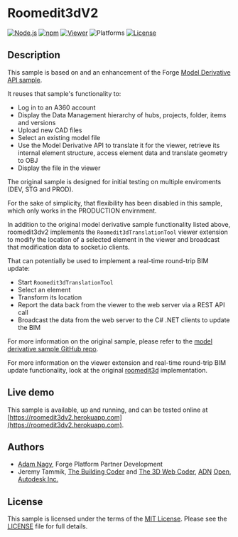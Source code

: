 # Roomedit3dV2

[![Node.js](https://img.shields.io/badge/Node.js-6.2.0-blue.svg)](https://nodejs.org/)
[![npm](https://img.shields.io/badge/npm-3.8.9-blue.svg)](https://www.npmjs.com/)
[![Viewer](https://img.shields.io/badge/Viewer-v2.8-green.svg)](http://developer-autodesk.github.io/)
![Platforms](https://img.shields.io/badge/platform-windows%20%7C%20osx%20%7C%20linux-lightgray.svg)
[![License](http://img.shields.io/:license-mit-blue.svg)](http://opensource.org/licenses/MIT)

## Description

This sample is based on and an enhancement of the Forge [Model Derivative API sample](https://github.com/Developer-Autodesk/model.derivative.api-nodejs-sample).

It reuses that sample's functionality to:

- Log in to an A360 account
- Display the Data Management hierarchy of hubs, projects, folder, items and versions
- Upload new CAD files
- Select an existing model file
- Use the Model Derivative API to translate it for the viewer, retrieve its internal element structure, access element data and translate geometry to OBJ
- Display the file in the viewer

The original sample is designed for initial testing on multiple enviroments (DEV, STG and PROD).

For the sake of simplicity, that flexibility has been disabled in this sample, which only works in the PRODUCTION envirnment.

In addition to the original model derivative sample functionality listed above, roomedit3dv2 implements the `Roomedit3dTranslationTool` viewer extension to modify the location of a selected element in the viewer and broadcast that modification data to socket.io clients.

That can potentially be used to implement a real-time round-trip BIM update:

- Start `Roomedit3dTranslationTool`
- Select an element
- Transform its location
- Report the data back from the viewer to the web server via a REST API call
- Broadcast the data from the web server to the C# .NET clients to update the BIM

For more information on the original sample, please refer to
the [model derivative sample GitHub repo](https://github.com/Developer-Autodesk/model.derivative.api-nodejs-sample).

For more information on the viewer extension and real-time round-trip BIM update functionality, look at the
original [roomedit3d](https://github.com/jeremytammik/roomedit3d) implementation.


## Live demo

This sample is available, up and running, and can be tested online at [https://roomedit3dv2.herokuapp.com](https://roomedit3dv2.herokuapp.com).


## Authors

- [Adam Nagy](http://adndevblog.typepad.com/cloud_and_mobile/adam-nagy.html), Forge Platform Partner Development
- Jeremy Tammik,
[The Building Coder](http://thebuildingcoder.typepad.com) and
[The 3D Web Coder](http://the3dwebcoder.typepad.com),
[ADN](http://www.autodesk.com/adn)
[Open](http://www.autodesk.com/adnopen),
[Autodesk Inc.](http://www.autodesk.com)


## License

This sample is licensed under the terms of the [MIT License](http://opensource.org/licenses/MIT).
Please see the [LICENSE](LICENSE) file for full details.
